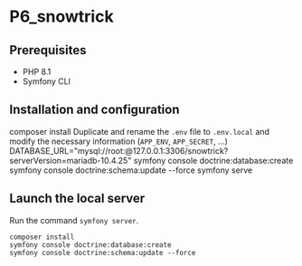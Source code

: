 # P6_snowtrick

## Prerequisites

* PHP 8.1
* Symfony CLI

## Installation and configuration
composer install
Duplicate and rename the `.env` file to `.env.local` and modify the necessary information (`APP_ENV`, `APP_SECRET`, ...)
DATABASE_URL="mysql://root:@127.0.0.1:3306/snowtrick?serverVersion=mariadb-10.4.25"
symfony console doctrine:database:create
symfony console doctrine:schema:update --force
symfony serve

## Launch the local server

Run the command `symfony server`.

```Terminal
composer install
symfony console doctrine:database:create
symfony console doctrine:schema:update --force